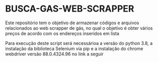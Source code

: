 # BUSCA-GAS-WEB-SCRAPPER
Este repositório tem o objetivo de armazenar códigos e arquivos relacionados ao web scrapper de gás, no qual o objetivo é obter vários preços de acordo com os endereços inseridos em lista

Para execução deste script será necessárioa a versão do python 3.8, a instalação da biblioteca Selenium via pip e a instalação do chrome webdriver versão 88.0.4324.96 no link a seguir
